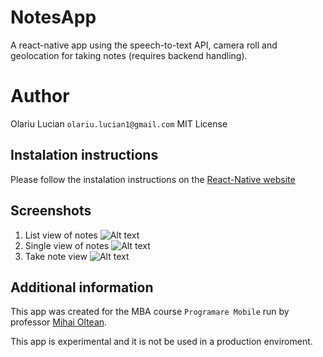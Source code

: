 # NotesApp
A react-native app using the speech-to-text API, camera roll and geolocation for taking notes (requires backend handling).

# Author
Olariu Lucian `olariu.lucian1@gmail.com`
MIT License

## Instalation instructions
Please follow the instalation instructions on the [React-Native website](https://facebook.github.io/react-native/docs/getting-started.html)

## Screenshots
1. List view of notes
![Alt text](/components/images/note_list.png?raw=true "NotesApp list view")
2. Single view of notes
![Alt text](/components/images/view_note.png?raw=true "A single note view")
3. Take note view
![Alt text](/components/images/take_note.png?raw=true "Take note form view")

## Additional information
This app was created for the MBA course `Programare Mobile` run by professor [Mihai Oltean](https://github.com/mihaioltean).

This app is experimental and it is not be used in a production enviroment.
